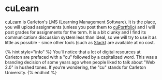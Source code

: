 # cuLearn

[cuLearn](https://culearn.carleton.ca) is Carleton's LMS \(Learning Management Software\). It is the place, you will upload assignments \(unless you post them to [cuPortfolio](cuportfolio.md)\) and I will post grades for assignments for the term. It is a bit clunky and I find its communication/ discussion system less than ideal, so we will try to use it as little as possible - since other tools \(such as [Slack](teams/)\) are available at no cost. 

{% hint style="info" %}
You'll notice that a lot of digital resources at Carleton are prefaced with a "cu" followed by a capitalized word. This was a branding decision of some years ago when people liked to talk about  "Web 2.0" in hushed tones. If you're wondering, the "cu" stands for Carleton University. 
{% endhint %}

